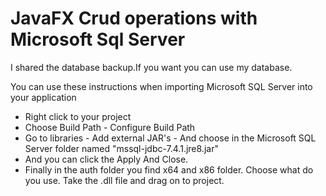 # JavaFX Crud operations with Microsoft Sql Server
I shared the database backup.If you want you can use my database.

You can use these instructions when importing Microsoft SQL Server into your application
* Right click to your project
* Choose Build Path - Configure Build Path
* Go to libraries - Add external JAR's - And choose in the Microsoft SQL Server folder named "mssql-jdbc-7.4.1.jre8.jar"
* And you can click the Apply And Close.
* Finally in the auth folder you find x64 and x86 folder. Choose what do you use. Take the .dll file and drag on to project.
